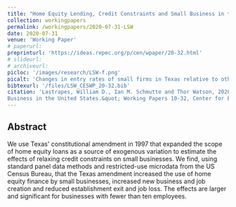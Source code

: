 ```yaml
---
title: "Home Equity Lending, Credit Constraints and Small Business in the United States"
collection: workingpapers
permalink: /workingpapers/2020-07-31-LSW
date: 2020-07-31
venue: 'Working Paper'
# paperurl: 
preprinturl: 'https://ideas.repec.org/p/cen/wpaper/20-32.html'
# slideurl: 
# archiveurl: 
picloc: '/images/research/LSW-f.png'
picalt: 'Changes in entry rates of small firms in Texas relative to other states before and after the 1997 Texas constitutional amendment' 
bibtexurl: '/files/LSW_CESWP_20-32.bib'
citation: 'Lastrapes, William D., Ian M. Schmutte and Thor Watson, 2020. &quot;Home Equity Lending, Credit Constraints and Small
Business in the United States.&quot; Working Papers 10-32, Center for Economic Studies, U.S. Census Bureau.'
---
```




## Abstract

We use Texas' constitutional amendment in 1997 that expanded the scope of home
equity loans as a source of exogenous variation to estimate the effects of relaxing
credit constraints on small businesses. We find, using standard panel data methods
and restricted-use microdata from the US Census Bureau, that the Texas amendment
increased the use of home equity finance by small businesses, increased new business
and job creation and reduced establishment exit and job loss. The effects are larger
and significant for businesses with fewer than ten employees.
